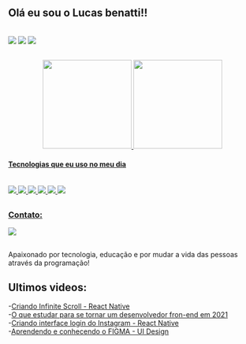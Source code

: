 ## Olá eu sou o Lucas benatti!!
<div style="display:inline_block"><br/>
<img src="https://img.shields.io/badge/YouTube-FF0000?style=for-the-badge&logo=youtube&logoColor=white" target="_blank">
<img src="https://img.shields.io/badge/Instagram-E4405F?style=for-the-badge&logo=instagram&logoColor=white" target="_blank">
<img src="https://img.shields.io/badge/Twitch-9146FF?style=for-the-badge&logo=twitch&logoColor=white" target="_blank">
</div>

##

<div align="center">
  <a href="https://github.com/devbenatti">
  <img height="180em" src="https://github-readme-stats.vercel.app/api?username=devbenatti&show_icons=true&theme=dark&include_all_commits=true&count_private=true"/>
  <img height="180em" src="https://github-readme-stats.vercel.app/api/top-langs/?username=devbenatti&layout=compact&langs_count=7&theme=dark"/>
</div>

#### Tecnologias que eu uso no meu dia

<div style="display:inline_block"><br/>
<img src="https://img.shields.io/badge/HTML5-E34F26?style=for-the-badge&logo=html5&logoColor=white" target="_blank">
<img src="https://img.shields.io/badge/CSS3-1572B6?style=for-the-badge&logo=css3&logoColor=white" target="_blank">
<img src="https://img.shields.io/badge/React-20232A?style=for-the-badge&logo=react&logoColor=61DAFB" target="_blank">
<img src="https://img.shields.io/badge/Java-ED8B00?style=for-the-badge&logo=java&logoColor=white" target="_blank">
<img src="https://img.shields.io/badge/JavaScript-323330?style=for-the-badge&logo=javascript&logoColor=F7DF1E" target="_blank">
<img src="https://img.shields.io/badge/C%23-239120?style=for-the-badge&logo=c-sharp&logoColor=white" target="_blank">
</div>

##

### Contato:

<div>
    <a href = "mailto:contatolucasbenattidev@gmail.com"><img src="https://img.shields.io/badge/-Gmail-%23333?style=for-the-badge&logo=gmail&logoColor=white" target="_blank"></a>
</div>

##

Apaixonado por tecnologia, educação e por mudar a vida das pessoas através da programação!

## Ultimos videos:

-[Criando Infinite Scroll - React Native]()<br/>
-[O que estudar para se tornar um desenvolvedor fron-end em 2021]()<br/>
-[Criando interface login do Instagram - React Native]()<br/>
-[Aprendendo e conhecendo o FIGMA - UI Design]()<br/>
